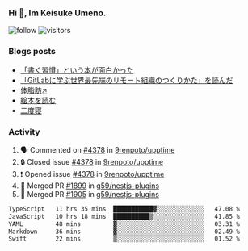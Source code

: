 ### Hi 👋, Im Keisuke Umeno.

<!--
**9renpoto/9renpoto** is a ✨ _special_ ✨ repository because its `README.md` (this file) appears on your GitHub profile.

Here are some ideas to get you started:

- 🔭 I’m currently working on ...
- 🌱 I’m currently learning ...
- 👯 I’m looking to collaborate on ...
- 🤔 I’m looking for help with ...
- 💬 Ask me about ...
- 📫 How to reach me: ...
- 😄 Pronouns: ...
- ⚡ Fun fact: ...
-->

![follow](https://img.shields.io/github/followers/9renpoto?label=Follow&style=social)
![visitors](https://komarev.com/ghpvc/?username=9renpoto&label=Profile%20views&color=0e75b6&style=flat)

### Blogs posts

<!-- BLOG-POST-LIST:START -->
- [「書く習慣」という本が面白かった](https://9renpoto.win/entry/2024/11/11/leave_a_feeling_sad)
- [「GitLabに学ぶ世界最先端のリモート組織のつくりかた」を読んだ](https://9renpoto.win/entry/2024/09/10/remote_organization)
- [体脂肪↗](https://9renpoto.win/entry/2024/08/12/gaining_fat)
- [絵本を読む](https://9renpoto.win/entry/2024/07/26/picture_book)
- [二度寝](https://9renpoto.win/entry/2024/07/18/going_back_to_sleep)
<!-- BLOG-POST-LIST:END -->

### Activity

<!--START_SECTION:activity-->
1. 🗣 Commented on [#4378](https://github.com/9renpoto/upptime/issues/4378#issuecomment-2484708808) in [9renpoto/upptime](https://github.com/9renpoto/upptime)
2. 🔒 Closed issue [#4378](https://github.com/9renpoto/upptime/issues/4378) in [9renpoto/upptime](https://github.com/9renpoto/upptime)
3. ❗ Opened issue [#4378](https://github.com/9renpoto/upptime/issues/4378) in [9renpoto/upptime](https://github.com/9renpoto/upptime)
4. 🎉 Merged PR [#1899](https://github.com/g59/nestjs-plugins/pull/1899) in [g59/nestjs-plugins](https://github.com/g59/nestjs-plugins)
5. 🎉 Merged PR [#1905](https://github.com/g59/nestjs-plugins/pull/1905) in [g59/nestjs-plugins](https://github.com/g59/nestjs-plugins)
<!--END_SECTION:activity-->

<!--START_SECTION:waka-->

```txt
TypeScript   11 hrs 35 mins  ███████████▓░░░░░░░░░░░░░   47.08 %
JavaScript   10 hrs 18 mins  ██████████▒░░░░░░░░░░░░░░   41.85 %
YAML         48 mins         ▓░░░░░░░░░░░░░░░░░░░░░░░░   03.31 %
Markdown     36 mins         ▓░░░░░░░░░░░░░░░░░░░░░░░░   02.49 %
Swift        22 mins         ▒░░░░░░░░░░░░░░░░░░░░░░░░   01.52 %
```

<!--END_SECTION:waka-->
